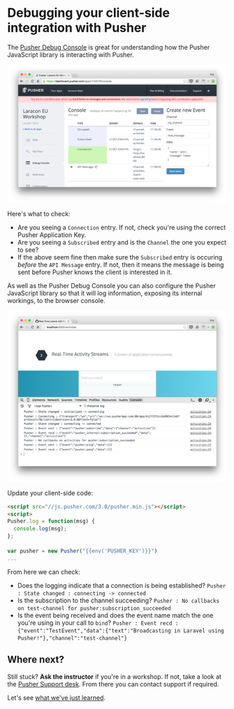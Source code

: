 # Debugging your client-side integration with Pusher

The [Pusher Debug Console](https://pusher.com/docs/debugging#pusher_debug_console) is great for understanding how the Pusher JavaScript library is interacting with Pusher.

![The Pusher Debug Console](../assets/img/pusher-debug-console.png)

Here's what to check:

* Are you seeing a `Connection` entry. If not, check you're using the correct Pusher Application Key.
* Are you seeing a `Subscribed` entry and is the `Channel` the one you expect to see?
* If the above seem fine then make sure the `Subscribed` entry is occuring *before* the `API Message` entry. If not, then it means the message is being sent before Pusher knows the client is interested in it.

As well as the Pusher Debug Console you can also configure the Pusher JavaScript library so that it will log information, exposing its internal workings, to the browser console. 

![Pusher JavaScript Logging](../assets/img/pusher-js-logging.png)

<i class="fa fa-rocket fa-2"></i> Update your client-side code:

```html
<script src="//js.pusher.com/3.0/pusher.min.js"></script>
<script>
Pusher.log = function(msg) {
  console.log(msg);
};

var pusher = new Pusher("{{env('PUSHER_KEY')}}")
...
```

<i class="fa fa-rocket fa-2"></i> From here we can check:

* Does the logging indicate that a connection is being established? `Pusher : State changed : connecting -> connected`
* Is the subscription to the channel succeeding? `Pusher : No callbacks on test-channel for pusher:subscription_succeeded`
* Is the event being received and does the event name match the one you're using in your call to `bind`? `Pusher : Event recd : {"event":"TestEvent","data":{"text":"Broadcasting in Laravel using Pusher!"},"channel":"test-channel"}`

## Where next?

Still stuck? **Ask the instructor** if you're in a workshop. If not, take a look at the [Pusher Support desk](https://support.pusher.com). From there you can contact support if required.

Let's see [what we've just learned](./learned.md).
